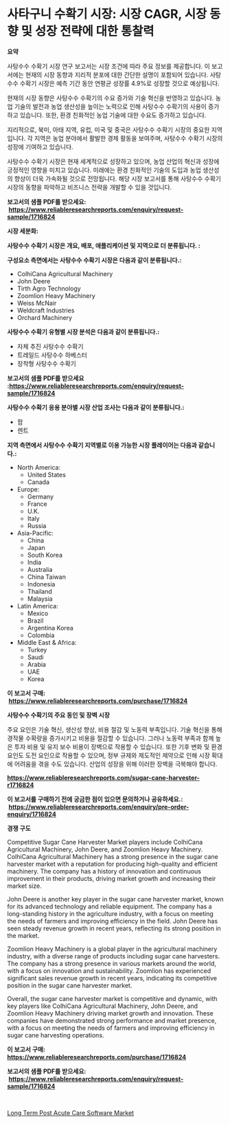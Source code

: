 <p><h1>사타구니 수확기 시장: 시장 CAGR, 시장 동향 및 성장 전략에 대한 통찰력</h1></p><p><strong>요약</strong></p>
<p><p>사탕수수 수확기 시장 연구 보고서는 시장 조건에 따라 주요 정보를 제공합니다. 이 보고서에는 현재의 시장 동향과 지리적 분포에 대한 간단한 설명이 포함되어 있습니다. 사탕수수 수확기 시장은 예측 기간 동안 연평균 성장률 4.9%로 성장할 것으로 예상됩니다.</p><p>현재의 시장 동향은 사탕수수 수확기의 수요 증가와 기술 혁신을 반영하고 있습니다. 농업 기술의 발전과 농업 생산성을 높이는 노력으로 인해 사탕수수 수확기의 사용이 증가하고 있습니다. 또한, 환경 친화적인 농업 기술에 대한 수요도 증가하고 있습니다.</p><p>지리적으로, 북미, 아태 지역, 유럽, 미국 및 중국은 사탕수수 수확기 시장의 중요한 지역입니다. 각 지역은 농업 분야에서 활발한 경제 활동을 보여주며, 사탕수수 수확기 시장의 성장에 기여하고 있습니다.</p><p>사탕수수 수확기 시장은 현재 세계적으로 성장하고 있으며, 농업 산업의 혁신과 성장에 긍정적인 영향을 미치고 있습니다. 미래에는 환경 친화적인 기술의 도입과 농업 생산성의 향상이 더욱 가속화될 것으로 전망됩니다. 해당 시장 보고서를 통해 사탕수수 수확기 시장의 동향을 파악하고 비즈니스 전략을 개발할 수 있을 것입니다.</p></p>
<p><strong>보고서의 샘플 PDF를 받으세요: &nbsp;<a href="https://www.reliableresearchreports.com/enquiry/request-sample/1716824">https://www.reliableresearchreports.com/enquiry/request-sample/1716824</a></strong></p>
<p><strong>시장 세분화:</strong></p>
<p><strong> 사탕수수 수확기 시장은 개요, 배포, 애플리케이션 및 지역으로 더 분류됩니다. :</strong></p>
<p><strong>구성요소 측면에서는 사탕수수 수확기 시장은 다음과 같이 분류됩니다.:</strong></p>
<p><ul><li>ColhiCana Agricultural Machinery</li><li>John Deere</li><li>Tirth Agro Technology</li><li>Zoomlion Heavy Machinery</li><li>Weiss McNair</li><li>Weldcraft Industries</li><li>Orchard Machinery</li></ul></p>
<p><strong> 사탕수수 수확기 유형별 시장 분석은 다음과 같이 분류됩니다.:</strong></p>
<p><ul><li>자체 추진 사탕수수 수확기</li><li>트레일드 사탕수수 하베스터</li><li>장착형 사탕수수 수확기</li></ul></p>
<p><strong>보고서의 샘플 PDF를 받으세요 :<a href="https://www.reliableresearchreports.com/enquiry/request-sample/1716824">https://www.reliableresearchreports.com/enquiry/request-sample/1716824</a></strong></p>
<p><strong> 사탕수수 수확기 응용 분야별 시장 산업 조사는 다음과 같이 분류됩니다.:</strong></p>
<p><ul><li>팜</li><li>렌트</li></ul></p>
<p><strong>지역 측면에서 사탕수수 수확기 지역별로 이용 가능한 시장 플레이어는 다음과 같습니다.:</strong></p>
<p><ul>
    <li>
        North America:
        <ul>
            <li>United States</li>
            <li>Canada</li>
        </ul>
    </li>
    <li>
        Europe:
        <ul>
            <li>Germany</li>
            <li>France</li>
            <li>U.K.</li>
            <li>Italy</li>
            <li>Russia</li>
        </ul>
    </li>
    <li>
        Asia-Pacific:
        <ul>
            <li>China</li>
            <li>Japan</li>
            <li>South Korea</li>
            <li>India</li>
            <li>Australia</li>
            <li>China Taiwan</li>
            <li>Indonesia</li>
            <li>Thailand</li>
            <li>Malaysia</li>
        </ul>
    </li>
    <li>
        Latin America:
        <ul>
            <li>Mexico</li>
            <li>Brazil</li>
            <li>Argentina Korea</li>
            <li>Colombia</li>
        </ul>
    </li>
    <li>
        Middle East & Africa:
        <ul>
            <li>Turkey</li>
            <li>Saudi</li>
            <li>Arabia</li>
            <li>UAE</li>
            <li>Korea</li>
        </ul>
    </li>
    </ul></p>
<p><strong>이 보고서 구매: &nbsp;<a href="https://www.reliableresearchreports.com/purchase/1716824">https://www.reliableresearchreports.com/purchase/1716824</a></strong></p>
<p><strong>사탕수수 수확기의 주요 동인 및 장벽 시장</strong></p>
<p><p>주요 요인은 기술 혁신, 생산성 향상, 비용 절감 및 노동력 부족입니다. 기술 혁신을 통해 경작물 수확량을 증가시키고 비용을 절감할 수 있습니다. 그러나 노동력 부족과 함께 높은 투자 비용 및 유지 보수 비용이 장벽으로 작용할 수 있습니다. 또한 기후 변화 및 환경 요인도 도전 요인으로 작용할 수 있으며, 정부 규제와 제도적인 제약으로 인해 시장 확대에 어려움을 겪을 수도 있습니다. 산업의 성장을 위해 이러한 장벽을 극복해야 합니다.</p></p>
<p><strong><a href="https://www.reliableresearchreports.com/sugar-cane-harvester-r1716824">https://www.reliableresearchreports.com/sugar-cane-harvester-r1716824</a></strong></p>
<p><strong>이 보고서를 구매하기 전에 궁금한 점이 있으면 문의하거나 공유하세요.: &nbsp;<a href="https://www.reliableresearchreports.com/enquiry/pre-order-enquiry/1716824">https://www.reliableresearchreports.com/enquiry/pre-order-enquiry/1716824</a></strong></p>
<p><strong>경쟁 구도</strong></p>
<p><p>Competitive Sugar Cane Harvester Market players include ColhiCana Agricultural Machinery, John Deere, and Zoomlion Heavy Machinery. ColhiCana Agricultural Machinery has a strong presence in the sugar cane harvester market with a reputation for producing high-quality and efficient machinery. The company has a history of innovation and continuous improvement in their products, driving market growth and increasing their market size.</p><p>John Deere is another key player in the sugar cane harvester market, known for its advanced technology and reliable equipment. The company has a long-standing history in the agriculture industry, with a focus on meeting the needs of farmers and improving efficiency in the field. John Deere has seen steady revenue growth in recent years, reflecting its strong position in the market.</p><p>Zoomlion Heavy Machinery is a global player in the agricultural machinery industry, with a diverse range of products including sugar cane harvesters. The company has a strong presence in various markets around the world, with a focus on innovation and sustainability. Zoomlion has experienced significant sales revenue growth in recent years, indicating its competitive position in the sugar cane harvester market.</p><p>Overall, the sugar cane harvester market is competitive and dynamic, with key players like ColhiCana Agricultural Machinery, John Deere, and Zoomlion Heavy Machinery driving market growth and innovation. These companies have demonstrated strong performance and market presence, with a focus on meeting the needs of farmers and improving efficiency in sugar cane harvesting operations.</p></p>
<p><strong>이 보고서 구매: &nbsp; <a href="https://www.reliableresearchreports.com/purchase/1716824">https://www.reliableresearchreports.com/purchase/1716824</a></strong></p>
<p><strong>보고서의 샘플 PDF를 받으세요: &nbsp;<a href="https://www.reliableresearchreports.com/enquiry/request-sample/1716824">https://www.reliableresearchreports.com/enquiry/request-sample/1716824</a></strong><strong></strong></p>
<p>&nbsp;</p>
<p><p><a href="https://github.com/ChiragRp1/Market-Research-Report-List-4/blob/main/long-term-post-acute-care-software-market.md">Long Term Post Acute Care Software Market</a></p></p>